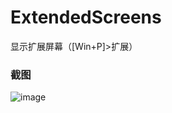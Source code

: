 # ExtendedScreens
显示扩展屏幕（[Win+P]>扩展）

### 截图
![image](https://raw.github.com/CuteLeon/ExtendedScreens/master/生成/截图.png)

